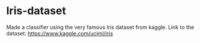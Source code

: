 # Iris-dataset
Made a classifier using the very famous Iris dataset from kaggle. Link to the dataset: https://www.kaggle.com/uciml/iris
